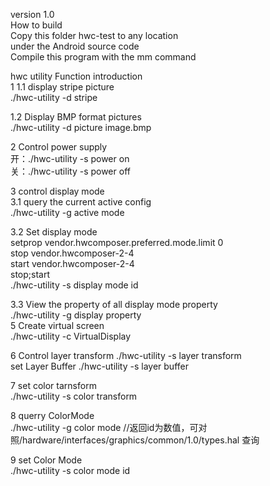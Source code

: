 version 1.0                                                                                                                                                             
How to build                                                                                                                                                           
Copy this folder hwc-test to any location                                                                                              
under the Android source code                                                                                                             
Compile this program with the mm command

hwc utility Function introduction                                                                                                         
1
1.1 display stripe picture                                                                                                                                             
./hwc-utility -d stripe

1.2 Display BMP format pictures                                                                                                          
./hwc-utility -d picture image.bmp 

2 Control power supply                                                                                                                   
开：./hwc-utility -s power on                                                                                                             
关：./hwc-utility -s power off

3 control display mode                                                                                                                   
3.1 query the current active config                                                                                         
./hwc-utility -g active mode
 
3.2 Set display mode  
setprop vendor.hwcomposer.preferred.mode.limit  0                                                                                         
stop vendor.hwcomposer-2-4                                                                                                               
start vendor.hwcomposer-2-4                                                                                                        
stop;start                                                                                                              
./hwc-utility -s display mode id

 3.3 View the property of all display mode property                        
 ./hwc-utility -g display property                                                                                                                                                                                                                 
5 Create virtual screen                                                                                                                                                 
./hwc-utility -c VirtualDisplay

6 Control layer transform
./hwc-utility -s layer transform                                                                                                         
set Layer Buffer
./hwc-utility -s layer buffer

7 set color tarnsform                                                                                                                                                   
./hwc-utility -s color transform

8  querry ColorMode                                                                                                                                                     
./hwc-utility -g color mode //返回id为数值，可对照/hardware/interfaces/graphics/common/1.0/types.hal 查询

9 set Color Mode                                                                                                                                                       
./hwc-utility -s color mode id
 
